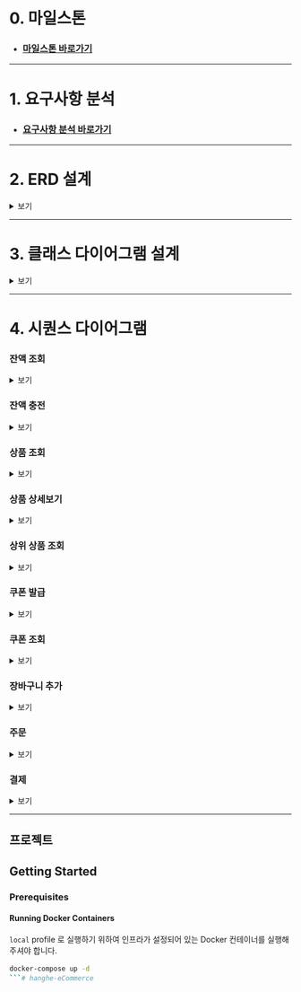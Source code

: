# 0. 마일스톤

- ### [마일스톤 바로가기](https://github.com/sabsiru/hanghe-eCommerce/milestones)

---
# 1. 요구사항 분석

- ### [요구사항 분석 바로가기](docs/Requirements.md)

---
# 2. ERD 설계
<details>
<summary>보기</summary>
    <img src="docs/diagram/erd.png">
</details>

---
# 3. 클래스 다이어그램 설계
<details>
<summary>보기</summary>
    <img src="docs/diagram/class_diagram.png">
</details>

---
# 4. 시퀀스 다이어그램

### 잔액 조회
<details>
<summary>보기</summary>
    <img src="docs/diagram/sequence/get_balance.png">
</details>

### 잔액 충전
<details>
<summary>보기</summary>
    <img src="docs/diagram/sequence/charge_balance.png">
</details>

### 상품 조회
<details>
<summary>보기</summary>
    <img src="docs/diagram/sequence/list_product.png">
</details>

### 상품 상세보기
<details>
<summary>보기</summary>
    <img src="docs/diagram/sequence/get_product.png">
</details>

### 상위 상품 조회
<details>
<summary>보기</summary>
    <img src="docs/diagram/sequence/popular_products.png">
</details>

### 쿠폰 발급
<details>
<summary>보기</summary>
    <img src="docs/diagram/sequence/issue_coupon.png">
</details>

### 쿠폰 조회
<details>
<summary>보기</summary>
    <img src="docs/diagram/sequence/get_coupon.png">
</details>

### 장바구니 추가
<details>
<summary>보기</summary>
    <img src="docs/diagram/sequence/add_cart.png">
</details>

### 주문
<details>
<summary>보기</summary>
    <img src="docs/diagram/sequence/order.png">
</details>

### 결제
<details>
<summary>보기</summary>
    <img src="docs/diagram/sequence/payment.png">
</details>

---

## 프로젝트

## Getting Started

### Prerequisites

#### Running Docker Containers

`local` profile 로 실행하기 위하여 인프라가 설정되어 있는 Docker 컨테이너를 실행해주셔야 합니다.

```bash
docker-compose up -d
```# hanghe-eCommerce
